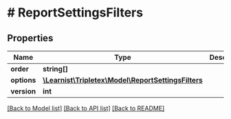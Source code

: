 # # ReportSettingsFilters

## Properties

Name | Type | Description | Notes
------------ | ------------- | ------------- | -------------
**order** | **string[]** |  | [optional]
**options** | [**\Learnist\Tripletex\Model\ReportSettingsFilters**](ReportSettingsFilters.md) |  | [optional]
**version** | **int** |  | [optional]

[[Back to Model list]](../../README.md#models) [[Back to API list]](../../README.md#endpoints) [[Back to README]](../../README.md)
